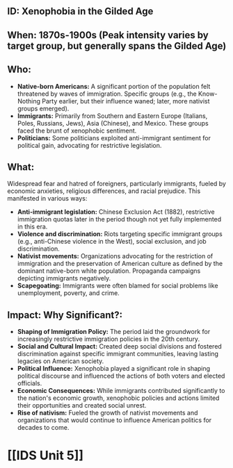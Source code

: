 ## ID: Xenophobia in the Gilded Age

## When: 1870s-1900s (Peak intensity varies by target group, but generally spans the Gilded Age)

## Who:
* **Native-born Americans:**  A significant portion of the population felt threatened by waves of immigration.  Specific groups (e.g., the Know-Nothing Party earlier, but their influence waned; later, more nativist groups emerged).
* **Immigrants:** Primarily from Southern and Eastern Europe (Italians, Poles, Russians, Jews), Asia (Chinese), and Mexico. These groups faced the brunt of xenophobic sentiment.
* **Politicians:** Some politicians exploited anti-immigrant sentiment for political gain, advocating for restrictive legislation.


## What:
Widespread fear and hatred of foreigners, particularly immigrants, fueled by economic anxieties, religious differences, and racial prejudice.  This manifested in various ways:

* **Anti-immigrant legislation:** Chinese Exclusion Act (1882), restrictive immigration quotas later in the period though not yet fully implemented in this era.
* **Violence and discrimination:** Riots targeting specific immigrant groups (e.g., anti-Chinese violence in the West), social exclusion, and job discrimination.
* **Nativist movements:** Organizations advocating for the restriction of immigration and the preservation of American culture as defined by the dominant native-born white population. Propaganda campaigns depicting immigrants negatively.
* **Scapegoating:** Immigrants were often blamed for social problems like unemployment, poverty, and crime.


## Impact: Why Significant?:
* **Shaping of Immigration Policy:**  The period laid the groundwork for increasingly restrictive immigration policies in the 20th century.
* **Social and Cultural Impact:** Created deep social divisions and fostered discrimination against specific immigrant communities, leaving lasting legacies on American society.
* **Political Influence:** Xenophobia played a significant role in shaping political discourse and influenced the actions of both voters and elected officials.
* **Economic Consequences:** While immigrants contributed significantly to the nation's economic growth,  xenophobic policies and actions limited their opportunities and created social unrest.
* **Rise of nativism:** Fueled the growth of nativist movements and organizations that would continue to influence American politics for decades to come.

# [[IDS Unit 5]]